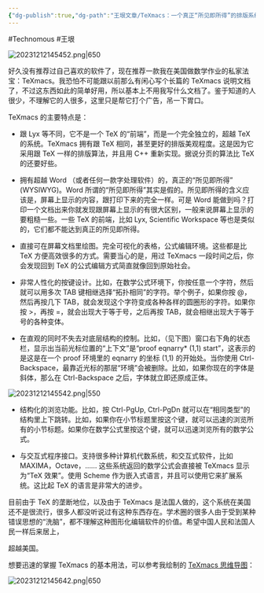 ```yaml
---
{"dg-publish":true,"dg-path":"王垠文章/TeXmacs：一个真正“所见即所得”的排版系统.md","permalink":"/王垠文章/TeXmacs：一个真正“所见即所得”的排版系统/","created":"2023-12-12T14:54:20.185+08:00","updated":"2023-12-12T15:01:17.802+08:00"}
---
```


#Technomous #王垠 

![20231212145452.png|650](/img/user/0.Asset/resource/20231212145452.png)

好久没有推荐过自己喜欢的软件了，现在推荐一款我在美国做数学作业的私家法宝：TeXmacs。我恐怕不可能跟以前那么有闲心写个长篇的 TeXmacs 说明文档了，不过这东西如此的简单好用，所以基本上不用我写什么文档了。鉴于知道的人很少，不理解它的人很多，这里只是帮它打个广告，吊一下胃口。

TeXmacs 的主要特点是：

- 跟 Lyx 等不同，它不是一个 TeX 的“前端”，而是一个完全独立的，超越 TeX 的系统。TeXmacs 拥有跟 TeX 相同，甚至更好的排版美观程度。这是因为它采用跟 TeX 一样的排版算法，并且用 C++ 重新实现。据说分页的算法比 TeX 的还要好些。

- 拥有超越 Word （或者任何一款字处理软件）的，真正的“所见即所得” (WYSIWYG)。Word 所谓的“所见即所得”其实是假的。所见即所得的含义应该是，屏幕上显示的内容，跟打印下来的完全一样。可是 Word 能做到吗？打印一个文档出来你就发现跟屏幕上显示的有很大区别，一般来说屏幕上显示的要粗糙一些。一些 TeX 的前端，比如 Lyx, Scientific Workspace 等也是类似的，它们都不能达到真正的所见即所得。

- 直接可在屏幕文档里绘图。完全可视化的表格，公式编辑环境。这些都是比 TeX 方便高效很多的方式。需要当心的是，用过 TeXmacs 一段时间之后，你会发现回到 TeX 的公式编辑方式简直就像回到原始社会。

- 非常人性化的按键设计。比如，在数学公式环境下，你按任意一个字符，然后就可以用多次 TAB 键相继选择“拓扑相同”的字符。举个例子，如果你按 @，然后再按几下 TAB，就会发现这个字符变成各种各样的圆圈形的字符。如果你按 >，再按 =，就会出现大于等于号，之后再按 TAB，就会相继出现大于等于号的各种变体。

- 在直观的同时不失去对底层结构的控制。比如，（见下图）窗口右下角的状态栏，显示出当前光标位置的“上下文”是“proof eqnarry* (1,1) start”，这表示的是这是在一个 proof 环境里的 eqnarry 的坐标 (1,1) 的开始处。当你使用 Ctrl-Backspace，最靠近光标的那层“环境”会被删除。比如，如果你现在的字体是斜体，那么在 Ctrl-Backspace 之后，字体就立即还原成正体。

![20231212145542.png|550](/img/user/0.Asset/resource/20231212145542.png)

- 结构化的浏览功能。比如，按 Ctrl-PgUp, Ctrl-PgDn 就可以在“相同类型”的结构里上下跳转。比如，如果你在小节标题里按这个键，就可以迅速的浏览所有的小节标题。如果你在数学公式里按这个键，就可以迅速浏览所有的数学公式。

- 与交互式程序接口。支持很多种计算机代数系统，和交互式软件，比如 MAXIMA，Octave，…… 这些系统返回的数学公式会直接被 TeXmacs 显示为“TeX 效果”。使用 Scheme 作为嵌入式语言，并且可以使用它来扩展系统。这比起 TeX 的语言是非常大的进步。

目前由于 TeX 的垄断地位，以及由于 TeXmacs 是法国人做的，这个系统在美国还不是很流行，很多人都没听说过有这种东西存在。学术圈的很多人由于受到某种错误思想的“洗脑”，都不理解这种图形化编辑软件的价值。希望中国人民和法国人民一样后来居上，

超越美国。

想要迅速的掌握 TeXmacs 的基本用法，可以参考我绘制的 [TeXmacs 思维导图](https://www.mindomo.com/zh/mindmap/texmacs-b207992c90c046bdbe4053cbdf88b5d5?m=b207992c90c046bdbe4053cbdf88b5d5)：

![20231212145642.png|650](/img/user/0.Asset/resource/20231212145642.png)